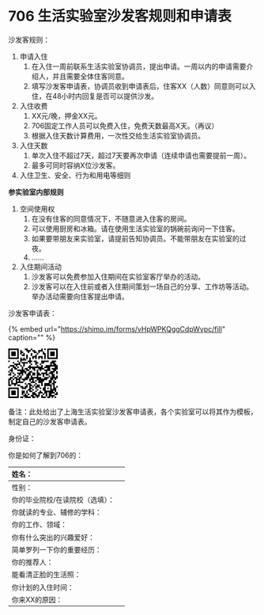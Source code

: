 # 706 生活实验室沙发客规则和申请表

沙发客规则：

1. 申请入住
   1. 在入住一周前联系生活实验室协调员，提出申请。一周以内的申请需要介绍人，并且需要全体住客同意。
   2. 填写沙发客申请表，协调员收到申请表后，住客XX（人数）同意则可以入住，在48小时内回复是否可以提供沙发。
2. 入住收费
   1. XX元/晚，押金XX元。
   2. 706固定工作人员可以免费入住，免费天数最高X天。（再议）
   3. 根据入住天数计算费用，一次性交给生活实验室协调员。
3. 入住天数
   1. 单次入住不超过7天，超过7天要再次申请（连续申请也需要提前一周）。
   2. 最多可同时容纳X位沙发客。
4. 入住卫生、安全、行为和用电等细则

**参实验室内部规则**

1. 空间使用权
   1. 在没有住客的同意情况下，不随意进入住客的房间。
   2. 可以使用厨房和冰箱。请在使用生活实验室的锅碗前询问一下住客。
   3. 如果要带朋友来实验室，请提前告知协调员。不能带朋友在实验室的过夜。
   4. ......
2. 入住期间活动
   1. 沙发客可以免费参加入住期间在实验室客厅举办的活动。
   2. 沙发客可以在入住前或者入住期间策划一场自己的分享、工作坊等活动。举办活动需要向住客提出申请。

沙发客申请表：

{% embed url="https://shimo.im/forms/vHpWPKQggCdpWvpc/fill" caption="" %}

![&#x7533;&#x8BF7;&#x8868;&#x4E8C;&#x7EF4;&#x7801;](../../../.gitbook/assets/couchsurfer-application.png)

备注：此处给出了上海生活实验室沙发客申请表，各个实验室可以将其作为模板，制定自己的沙发客申请表。

身份证：

你是如何了解到706的：

| 姓名： |  |
| :--- | :--- |
| 性别： |  |
| 你的毕业院校/在读院校（选填）： |  |
| 你就读的专业、辅修的学科： |  |
| 你的工作、领域： |  |
| 你有什么突出的兴趣爱好： |  |
| 简单罗列一下你的重要经历： |  |
| 你的推荐人： |  |
| 能看清正脸的生活照： |  |
| 你计划的入住时间： |  |
| 你来XX的原因： |  |

